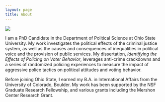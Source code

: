 ```yaml
---
layout: page
title: About
---
```


<img src="https://dnaftel.github.io/assets/IMG_5613.JPG" style="display: block; margin: auto;" />

I am a PhD Candidate in the Department of Political Science at Ohio State University. My work investigates the political effects of the criminal justice system, as well as the causes and consequences of inequalities in political voice and the provision of public services. My dissertation, *Identifying the Effects of Policing on Voter Behavior*, leverages anti-crime crackdowns and a series of randomized policing experiences to measure the impact of aggressive police tactics on political attitudes and voting behavior.

Before joining Ohio State, I earned my B.A. in International Affairs from the University of Colorado, Boulder. My work has been supported by the NSF Graduate Research Fellowship, and various grants including the Mershon Center Research Grant.



